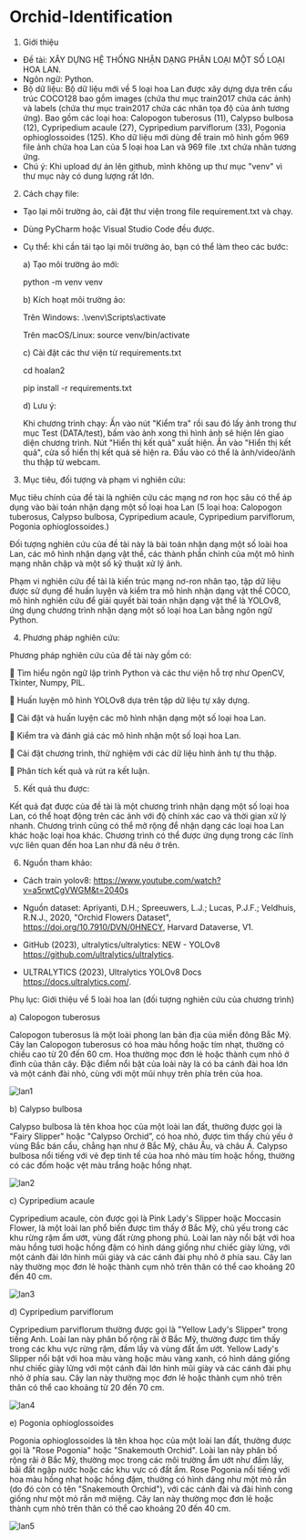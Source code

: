 # Orchid-Identification

1. Giới thiệu

- Đề tài: XÂY DỰNG HỆ THỐNG NHẬN DẠNG PHÂN LOẠI MỘT SỐ LOẠI HOA LAN.
- Ngôn ngữ: Python.
- Bộ dữ liệu: 
  Bộ dữ liệu mới về 5 loại hoa Lan được xây dựng dựa trên cấu trúc COCO128 bao gồm images (chứa thư mục train2017 chứa các ảnh) và labels (chứa thư mục train2017 chứa các nhãn tọa độ của ảnh tương ứng).
Bao gồm các loại hoa: Calopogon tuberosus (11), Calypso bulbosa (12), Cypripedium acaule (27), Cypripedium parviflorum (33), Pogonia ophioglossoides (125).
Kho dữ liệu mới dùng để train mô hình gồm 969 file ảnh chứa hoa Lan của 5 loại hoa Lan và 969 file .txt chứa nhãn tương ứng.
- Chú ý: Khi upload dự án lên github, mình không up thư mục "venv" vì thư mục này có dung lượng rất lớn.

2. Cách chạy file:
  
- Tạo lại môi trường ảo, cài đặt thư viện trong file requirement.txt và chạy.
- Dùng PyCharm hoặc Visual Studio Code đều được.
- Cụ thể: khi cần tái tạo lại môi trường ảo, bạn có thể làm theo các bước:

  a) Tạo môi trường ảo mới:
  
     python -m venv venv
  
  b) Kích hoạt môi trường ảo:
  
  Trên Windows: .\venv\Scripts\activate
  
  Trên macOS/Linux: source venv/bin/activate
  
  c) Cài đặt các thư viện từ requirements.txt

  cd hoalan2
  
  pip install -r requirements.txt

  d) Lưu ý:

  Khi chương trình chạy: Ấn vào nút "Kiểm tra" rồi sau đó lấy ảnh trong thư mục Test (DATA/test), bấm vào ảnh xong thì hình ảnh sẽ hiện lên giao diện chương trình. Nút "Hiển thị kết quả" xuất hiện. Ấn vào "Hiển thị kết quả", cửa sổ hiển thị kết quả sẽ hiện ra. Đầu vào có thể là ảnh/video/ảnh thu thập từ webcam.
  
3. Mục tiêu, đối tượng và phạm vi nghiên cứu:

Mục tiêu chính của đề tài là nghiên cứu các mạng nơ ron học sâu có thể áp dụng vào bài toán nhận dạng một số loại hoa Lan (5 loại hoa: Calopogon tuberosus, Calypso bulbosa, Cypripedium acaule, Cypripedium parviflorum, Pogonia ophioglossoides.)

Đối tượng nghiên cứu của đề tài này là bài toán nhận dạng một số loài hoa Lan, các mô hình nhận dạng vật thể, các thành phần chính của một mô hình mạng nhân chập và một số kỹ thuật xử lý ảnh.

Phạm vi nghiên cứu đề tài là kiến trúc mạng nơ-ron nhân tạo, tập dữ liệu được sử dụng để huấn luyện và kiểm tra mô hình nhận dạng vật thể COCO, mô hình nghiên cứu để giải quyết bài toán nhận dạng vật thể là YOLOv8, ứng dụng chương trình nhận dạng một số loại hoa Lan bằng ngôn ngữ Python.

4. Phương pháp nghiên cứu:

Phương pháp nghiên cứu của đề tài này gồm có:

	Tìm hiểu ngôn ngữ lập trình Python và các thư viện hỗ trợ như OpenCV, Tkinter, Numpy, PIL.

	Huấn luyện mô hình YOLOv8 dựa trên tập dữ liệu tự xây dựng.

	Cài đặt và huấn luyện các mô hình nhận dạng một số loại hoa Lan.

	Kiểm tra và đánh giá các mô hình nhận một số loại hoa Lan.

	Cài đặt chương trình, thử nghiệm với các dữ liệu hình ảnh tự thu thập.

	Phân tích kết quả và rút ra kết luận.

5. Kết quả thu được:

Kết quả đạt được của đề tài là một chương trình nhận dạng một số loại hoa Lan, có thể hoạt động trên các ảnh với độ chính xác cao và thời gian xử lý nhanh. Chương trình cũng có thể mở rộng để nhận dạng các loại hoa Lan khác hoặc loại hoa khác. Chương trình có thể được ứng dụng trong các lĩnh vực liên quan đến hoa Lan như đã nêu ở trên.

6. Nguồn tham khảo:

- Cách train yolov8: https://www.youtube.com/watch?v=a5rwtCgVWGM&t=2040s

- Nguồn dataset: Apriyanti, D.H.; Spreeuwers, L.J.; Lucas, P.J.F.; Veldhuis, R.N.J., 2020, "Orchid Flowers Dataset", https://doi.org/10.7910/DVN/0HNECY, Harvard Dataverse, V1.

- GitHub (2023), ultralytics/ultralytics: NEW - YOLOv8  <https://github.com/ultralytics/ultralytics>.

- ULTRALYTICS (2023), Ultralytics YOLOv8 Docs <https://docs.ultralytics.com/>.

Phụ lục: Giới thiệu về 5 loài hoa lan (đối tượng nghiên cứu của chương trình)

a) Calopogon tuberosus

Calopogon tuberosus là một loài phong lan bản địa của miền đông Bắc Mỹ. 
Cây lan Calopogon tuberosus có hoa màu hồng hoặc tím nhạt, thường có chiều cao từ 20 đến 60 cm. Hoa thường mọc đơn lẻ hoặc thành cụm nhỏ ở đỉnh của thân cây. Đặc điểm nổi bật của loài này là có ba cánh đài hoa lớn và một cánh đài nhỏ, cùng với một mũi nhụy trên phía trên của hoa.

![lan1](https://github.com/user-attachments/assets/1554ff4c-8a77-4359-8c3f-2a26ba48ebb6)

b) Calypso bulbosa

Calypso bulbosa là tên khoa học của một loài lan đất, thường được gọi là "Fairy Slipper" hoặc "Calypso Orchid”, có hoa nhỏ, được tìm thấy chủ yếu ở vùng Bắc bán cầu, chẳng hạn như ở Bắc Mỹ, châu Âu, và châu Á.
Calypso bulbosa nổi tiếng với vẻ đẹp tinh tế của hoa nhỏ màu tím hoặc hồng, thường có các đốm hoặc vệt màu trắng hoặc hồng nhạt. 

![lan2](https://github.com/user-attachments/assets/ab48b2c2-a860-4aea-bc32-737e030fad3e)

c) Cypripedium acaule

Cypripedium acaule, còn được gọi là Pink Lady's Slipper hoặc Moccasin Flower, là một loài lan phổ biến được tìm thấy ở Bắc Mỹ, chủ yếu trong các khu rừng rậm ẩm ướt, vùng đất rừng phong phú.
Loài lan này nổi bật với hoa màu hồng tươi hoặc hồng đậm có hình dáng giống như chiếc giày lửng, với một cánh đài lớn hình mũi giày và các cánh đài phụ nhỏ ở phía sau. Cây lan này thường mọc đơn lẻ hoặc thành cụm nhỏ trên thân có thể cao khoảng 20 đến 40 cm.

![lan3](https://github.com/user-attachments/assets/ea263044-7561-4c68-8024-67dfeffa1286)

d) Cypripedium parviflorum

Cypripedium parviflorum thường được gọi là "Yellow Lady's Slipper" trong tiếng Anh. Loài lan này phân bố rộng rãi ở Bắc Mỹ, thường được tìm thấy trong các khu vực rừng rậm, đầm lầy và vùng đất ẩm ướt.
Yellow Lady's Slipper nổi bật với hoa màu vàng hoặc màu vàng xanh, có hình dáng giống như chiếc giày lửng với một cánh đài lớn hình mũi giày và các cánh đài phụ nhỏ ở phía sau. Cây lan này thường mọc đơn lẻ hoặc thành cụm nhỏ trên thân có thể cao khoảng từ 20 đến 70 cm.

![lan4](https://github.com/user-attachments/assets/11d87c45-61f2-451f-97f8-2d5d184d89b6)

e) Pogonia ophioglossoides

Pogonia ophioglossoides là tên khoa học của một loài lan đất, thường được gọi là "Rose Pogonia" hoặc "Snakemouth Orchid". Loài lan này phân bố rộng rãi ở Bắc Mỹ, thường mọc trong các môi trường ẩm ướt như đầm lầy, bãi đất ngập nước hoặc các khu vực có đất ẩm.
Rose Pogonia nổi tiếng với hoa màu hồng nhạt hoặc hồng đậm, thường có hình dáng như một mỏ rắn (do đó còn có tên "Snakemouth Orchid"), với các cánh đài và đài hình cong giống như một mỏ rắn mở miệng. Cây lan này thường mọc đơn lẻ hoặc thành cụm nhỏ trên thân có thể cao khoảng 20 đến 40 cm.

![lan5](https://github.com/user-attachments/assets/233fbe43-836e-4a30-af4f-b6df11f33360)






